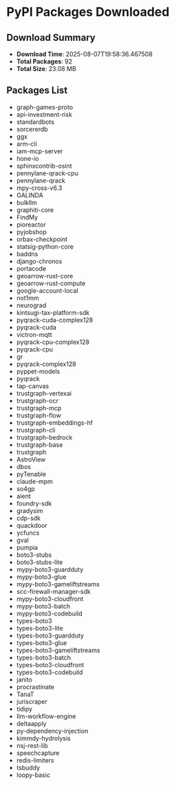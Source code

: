 # PyPI Packages Downloaded

## Download Summary
- **Download Time**: 2025-08-07T19:58:36.467508
- **Total Packages**: 92
- **Total Size**: 23.08 MB

## Packages List
- graph-games-proto
- api-investment-risk
- standardbots
- sorcererdb
- ggx
- arm-cli
- iam-mcp-server
- hone-io
- sphinxcontrib-osint
- pennylane-qrack-cpu
- pennylane-qrack
- mpy-cross-v6.3
- GALINDA
- bulkllm
- graphiti-core
- FindMy
- pioreactor
- pyjobshop
- orbax-checkpoint
- statsig-python-core
- baddns
- django-chronos
- portacode
- geoarrow-rust-core
- geoarrow-rust-compute
- google-account-local
- not1mm
- neurograd
- kintsugi-tax-platform-sdk
- pyqrack-cuda-complex128
- pyqrack-cuda
- victron-mqtt
- pyqrack-cpu-complex128
- pyqrack-cpu
- gr
- pyqrack-complex128
- pyppet-models
- pyqrack
- tap-canvas
- trustgraph-vertexai
- trustgraph-ocr
- trustgraph-mcp
- trustgraph-flow
- trustgraph-embeddings-hf
- trustgraph-cli
- trustgraph-bedrock
- trustgraph-base
- trustgraph
- AstroView
- dbos
- pyTenable
- claude-mpm
- so4gp
- aient
- foundry-sdk
- gradysim
- cdp-sdk
- quackdoor
- ycfuncs
- gval
- pumpia
- boto3-stubs
- boto3-stubs-lite
- mypy-boto3-guardduty
- mypy-boto3-glue
- mypy-boto3-gameliftstreams
- scc-firewall-manager-sdk
- mypy-boto3-cloudfront
- mypy-boto3-batch
- mypy-boto3-codebuild
- types-boto3
- types-boto3-lite
- types-boto3-guardduty
- types-boto3-glue
- types-boto3-gameliftstreams
- types-boto3-batch
- types-boto3-cloudfront
- types-boto3-codebuild
- janito
- procrastinate
- TanaT
- juriscraper
- tidipy
- llm-workflow-engine
- deltaapply
- py-dependency-injection
- kimmdy-hydrolysis
- nsj-rest-lib
- speechcapture
- redis-limiters
- tsbuddy
- loopy-basic
